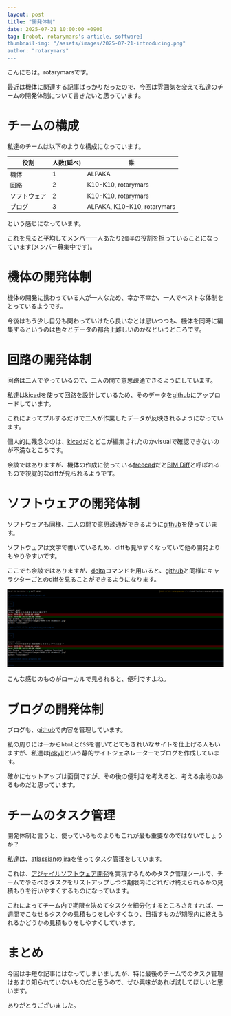 ```yaml
---
layout: post
title: "開発体制"
date: 2025-07-21 10:00:00 +0900
tag: [robot, rotarymars's article, software]
thumbnail-img: "/assets/images/2025-07-21-introducing.png"
author: "rotarymars"
---
```


こんにちは。rotarymarsです。

最近は機体に関連する記事ばっかりだったので、今回は雰囲気を変えて私達のチームの開発体制について書きたいと思っています。

# チームの構成

私達のチームは以下のような構成になっています。

| 役割 | 人数(延べ) | 誰 |
| --- | --- | -- |
| 機体 | 1 | ALPAKA |
| 回路 | 2 | K10-K10, rotarymars |
| ソフトウェア | 2 | K10-K10, rotarymars |
| ブログ | 3 | ALPAKA, K10-K10, rotarymars |

という感じになっています。

これを見ると平均してメンバー一人あたり`2個半`の役割を担っていることになっています(メンバー募集中です)。

# 機体の開発体制
機体の開発に携わっている人が一人なため、幸か不幸か、一人でベストな体制をとっているようです。

今後はもう少し自分も関わっていけたら良いなとは思いつつも、機体を同時に編集するというのは色々とデータの都合上難しいのかなというところです。

# 回路の開発体制
回路は二人でやっているので、二人の間で意思疎通できるようにしています。

私達は[kicad](https://www.kicad.org/)を使って回路を設計しているため、そのデータを[github](https://github.com/)にアップロードしています。

これによってプルするだけで二人が作業したデータが反映されるようになっています。

個人的に残念なのは、[kicad](https://www.kicad.org/)だとどこが編集されたのかvisualで確認できないのが不満なところです。

余談ではありますが、機体の作成に使っている[freecad](https://www.freecad.org/index.php)だと[BIM Diff](https://wiki.freecad.org/BIM_Diff/en)と呼ばれるもので視覚的なdiffが見られるようです。

# ソフトウェアの開発体制
ソフトウェアも同様、二人の間で意思疎通ができるように[github](https://github.com/)を使っています。

ソフトウェアは文字で書いているため、diffも見やすくなっていて他の開発よりもやりやすいです。

ここでも余談ではありますが、[delta](https://github.com/dandavison/delta)コマンドを用いると、[github](https://github.com/)と同様にキャラクターごとのdiffを見ることができるようになります。

![delta](/assets/images/2025-07-21-delta.png)

こんな感じのものがローカルで見られると、便利ですよね。

# ブログの開発体制
ブログも、[github](https://github.com/)で内容を管理しています。

私の周りには一から`html`と`CSS`を書いてとてもきれいなサイトを仕上げる人もいますが、私達は[jekyll](https://jekyllrb.com/)という静的サイトジェネレーターでブログを作成しています。

確かにセットアップは面倒ですが、その後の便利さを考えると、考える余地のあるものだと思っています。

# チームのタスク管理
開発体制と言うと、使っているものよりもこれが最も重要なのではないでしょうか？

私達は、[atlassian](https://www.atlassian.com/)の[jira](https://www.atlassian.com/software/jira)を使ってタスク管理をしています。

これは、[アジャイルソフトウェア開発](https://ja.wikipedia.org/wiki/%E3%82%A2%E3%82%B8%E3%83%A3%E3%82%A4%E3%83%AB%E3%82%BD%E3%83%95%E3%83%88%E3%82%A6%E3%82%A7%E3%82%A2%E9%96%8B%E7%99%BA)を実現するためのタスク管理ツールで、チームでやるべきタスクをリストアップしつつ期限内にどれだけ終えられるかの見積もりを行いやすくするものになっています。

これによってチーム内で期限を決めてタスクを細分化するところさえすれば、一週間でこなせるタスクの見積もりをしやすくなり、目指すものが期限内に終えられるかどうかの見積もりをしやすくしています。

# まとめ
今回は手短な記事にはなってしまいましたが、特に最後のチームでのタスク管理はあまり知られていないものだと思うので、ぜひ興味があれば試してほしいと思います。

ありがとうございました。